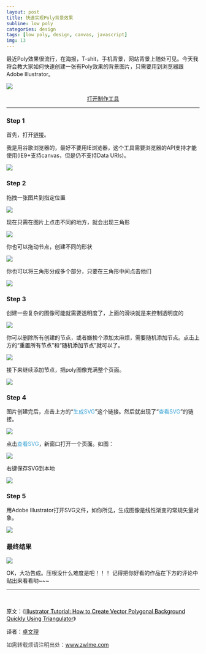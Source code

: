 ```yaml
---
layout: post
title: 快速实现Poly背景效果
subline: low poly
categories: design
tags: [low poly, design, canvas, javascript]
img: 13
---
```


<p>最近Poly效果很流行，在海报，T-shit，手机背景，网站背景上随处可见。今天我将会教大家如何快速创建一张有Poly效果的背景图片，只需要用到浏览器跟Adobe Illustrator。</p>

<img src="http://zhuowenli-data.stor.sinaapp.com/images/2014/09/13.png"/>

<p style="text-align: center;">
	<a target="_blank" href="http://www.zwlme.com/codebase/poly/">打开制作工具</a>
</p>
<p style="text-align: center;"><!--more--></p>


----------

<h3>Step 1</h3>
<p>首先，打开<a target="_blank" href="http://www.zwlme.com/codebase/poly/">链接</a>。</p>

<p>我是用谷歌浏览器的，最好不要用IE浏览器，这个工具需要浏览器的API支持才能使用(IE9+支持canvas，但是仍不支持Data URIs)。</p>

<img src="http://zhuowenli-data.stor.sinaapp.com/images/2014/09/1.png" />

<h3>Step 2</h3>

<p>拖拽一张图片到指定位置</p>

<img src="http://zhuowenli-data.stor.sinaapp.com/images/2014/09/2.png" />

<p>现在只需在图片上点击不同的地方，就会出现三角形</p>

<img src="http://zhuowenli-data.stor.sinaapp.com/images/2014/09/3.png" />

<p>你也可以拖动节点，创建不同的形状</p>

<img src="http://zhuowenli-data.stor.sinaapp.com/images/2014/09/4.png" />

<p>你也可以将三角形分成多个部分，只要在三角形中间点击他们</p>

<img src="http://zhuowenli-data.stor.sinaapp.com/images/2014/09/5.png" />

<h3>Step 3</h3>
<p>创建一些复杂的图像可能就需要透明度了，上面的滑块就是来控制透明度的</p>

<img src="http://zhuowenli-data.stor.sinaapp.com/images/2014/09/6.png" />

<p>你可以删除所有创建的节点，或者嫌挨个添加太麻烦，需要随机添加节点。点击上方的“<span style="color: #000000;">重置所有节点</span>”和“<span style="color: #000000;">随机添加节点</span>”就可以了。</p>
<img src="http://zhuowenli-data.stor.sinaapp.com/images/2014/09/7.png" />

<p>
	接下来继续添加节点，把poly图像充满整个页面。
</p>

<img src="http://zhuowenli-data.stor.sinaapp.com/images/2014/09/8.jpg" />

<h3>Step 4</h3>

<p>图片创建完后，点击上方的“<span style="color: #35a1d4;">生成SVG</span>”这个链接。然后就出现了“<span style="color: #35a1d4;">查看SVG</span>”的链接。</p>

<img src="http://zhuowenli-data.stor.sinaapp.com/images/2014/09/9.png" />
<p>点击<span style="color: #35a1d4;">查看SVG</span>，新窗口打开一个页面。如图：</p>
<img src="http://zhuowenli-data.stor.sinaapp.com/images/2014/09/10.png" />

<p>右键保存SVG到本地</p>

<img src="http://zhuowenli-data.stor.sinaapp.com/images/2014/09/11.png" />

<h3>Step 5</h3>

<p>用Adobe Illustrator打开SVG文件，如你所见，生成图像是线性渐变的常规矢量对象。</p>

<img src="http://zhuowenli-data.stor.sinaapp.com/images/2014/09/12.png" />

<h3>最终结果</h3>

<img src="http://zhuowenli-data.stor.sinaapp.com/images/2014/09/13.png" />

OK，大功告成。压根没什么难度是吧！！！ 记得把你好看的作品在下方的评论中贴出来看看哟~~~

<!--more-->

<hr />

&nbsp;

原文：《<a href="http://vectorboom.com/load/tutorials/effects/how_to_create_vector_polygonal_background_quickly/3-1-0-338"><span style="color: #000000;">Illustrator Tutorial: How to Create Vector Polygonal Background Quickly Using Triangulator</span></a>》

译者：<a href="http://www.zwlme.com/">卓文理</a>

<span style="color: #404040;">如需转载烦请注明出处：<a href="http://www.zwlme.com/">www.zwlme.com</a></span>